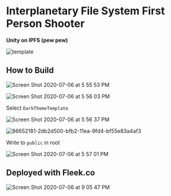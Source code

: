 # Interplanetary File System First Person Shooter

<b> Unity on IPFS (pew pew) </b>

![template](https://user-images.githubusercontent.com/19412160/86652835-b7fb3900-bfb2-11ea-8292-fdc160769190.png)

## How to Build

![Screen Shot 2020-07-06 at 5 55 53 PM](https://user-images.githubusercontent.com/19412160/86652164-2b507b00-bfb2-11ea-8085-1144fb98a708.png)

![Screen Shot 2020-07-06 at 5 56 03 PM](https://user-images.githubusercontent.com/19412160/86652176-2c81a800-bfb2-11ea-8e15-103d83472348.png)


Select `DarkThemeTemplate`

![Screen Shot 2020-07-06 at 5 56 37 PM](https://user-images.githubusercontent.com/19412160/86652180-2d1a3e80-bfb2-11ea-9348-2003517b54b2.png)

![86652181-2db2d500-bfb2-11ea-9fd4-bf55e83a4af3](https://user-images.githubusercontent.com/19412160/86652671-98fca700-bfb2-11ea-851e-5fa04881599b.png)

Write to `public` in root

![Screen Shot 2020-07-06 at 5 57 01 PM](https://user-images.githubusercontent.com/19412160/86652183-2db2d500-bfb2-11ea-8b40-7ecd9c93d4b7.png)

## Deployed with Fleek.co

![Screen Shot 2020-07-06 at 9 05 47 PM](https://user-images.githubusercontent.com/19412160/86680496-a0c94500-bfcc-11ea-98c3-c29dd9cd6072.png)
